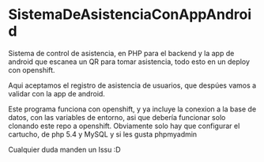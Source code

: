 # SistemaDeAsistenciaConAppAndroid
Sistema de control de asistencia, en PHP para el backend y la app de android que escanea un QR para tomar asistencia, todo esto en un deploy con openshift.

Aqui aceptamos el registro de asistencia de usuarios, que despúes vamos a validar con la app de android.

Este programa funciona con openshift, y ya incluye la conexion a la base de datos, con las variables de entorno, asi que debería funcionar solo clonando este repo a openshift.
Obviamente solo hay que configurar el cartucho, de php 5.4 y MySQL y si les gusta phpmyadmin

Cualquier duda manden un Issu :D

